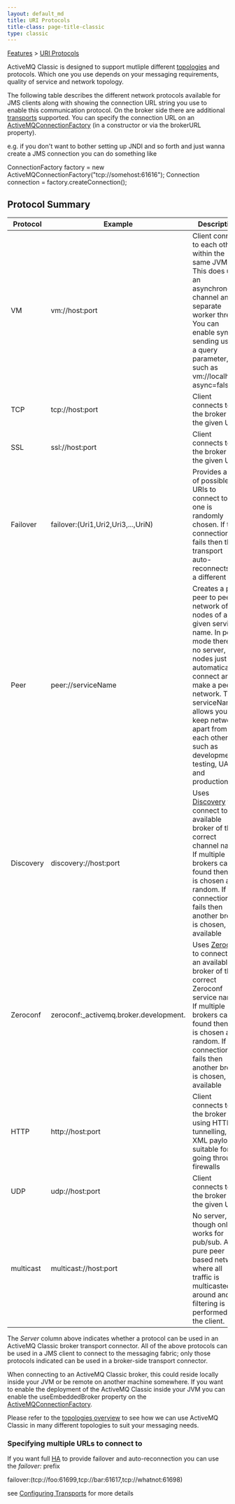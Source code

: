 ```yaml
---
layout: default_md
title: URI Protocols 
title-class: page-title-classic
type: classic
---
```


[Features](features) > [URI Protocols](uri-protocols)


ActiveMQ Classic is designed to support mutliple different [topologies](topologies) and protocols. Which one you use depends on your messaging requirements, quality of service and network topology.

The following table describes the different network protocols available for JMS clients along with showing the connection URL string you use to enable this communication protocol. On the broker side there are additional [transports](configuring-transports) supported. You can specify the connection URL on an [ActiveMQConnectionFactory](http://activemq.apache.org/components/classic/documentation/maven/apidocs/org/apache/activemq/ActiveMQConnectionFactory.html) (in a constructor or via the brokerURL property).

e.g. if you don't want to bother setting up JNDI and so forth and just wanna create a JMS connection you can do something like

ConnectionFactory factory = new ActiveMQConnectionFactory("tcp://somehost:61616");
Connection connection = factory.createConnection();

Protocol Summary
----------------

Protocol|Example|Description|Server?
---|---|---|---
VM|vm://host:port|Client connect to each other within the same JVM. This does use an asynchronous channel and a separate worker thread. You can enable sync sending using a query parameter, such as vm://localhost?async=false|Yes
TCP|tcp://host:port|Client connects to the broker at the given URL|Yes
SSL|ssl://host:port|Client connects to the broker at the given URL|Yes
Failover|failover:(Uri1,Uri2,Uri3,...,UriN)|Provides a list of possible URIs to connect to and one is randomly chosen. If the connection fails then the transport auto-reconnects to a different one
Peer|peer://serviceName|Creates a pure peer to peer network of nodes of a given service name. In peer mode there is no server, nodes just automatically connect and make a peer network. The serviceName allows you to keep networks apart from each other, such as development, testing, UAT and production.
Discovery|discovery://host:port|Uses [Discovery](discovery) to connect to an available broker of the correct channel name. If multiple brokers can be found then one is chosen at random. If the connection fails then another broker is chosen, if available
Zeroconf|zeroconf:_activemq.broker.development.|Uses [Zeroconf](zeroconf) to connect to an available broker of the correct Zeroconf service name. If multiple brokers can be found then one is chosen at random. If the connection fails then another broker is chosen, if available
HTTP|http://host:port|Client connects to the broker using HTTP tunnelling, with XML payloads suitable for going through firewalls|Yes
UDP|udp://host:port|Client connects to the broker at the given URL
multicast|multicast://host:port|No server, though only works for pub/sub. A pure peer based network where all traffic is multicasted around and filtering is performed on the client.

The _Server_ column above indicates whether a protocol can be used in an ActiveMQ Classic broker transport connector. All of the above protocols can be used in a JMS client to connect to the messaging fabric; only those protocols indicated can be used in a broker-side transport connector.

When connecting to an ActiveMQ Classic broker, this could reside locally inside your JVM or be remote on another machine somewhere. If you want to enable the deployment of the ActiveMQ Classic inside your JVM you can enable the useEmbeddedBroker property on the [ActiveMQConnectionFactory](http://activemq.apache.org/components/classic/documentation/maven/apidocs/org/apache/activemq/ActiveMQConnectionFactory.html).

Please refer to the [topologies overview](topologies) to see how we can use ActiveMQ Classic in many different topologies to suit your messaging needs.

### Specifying multiple URLs to connect to

If you want full [HA](ha) to provide failover and auto-reconnection you can use the _failover:_ prefix

failover:(tcp://foo:61699,tcp://bar:61617,tcp://whatnot:61698)

see [Configuring Transports](configuring-transports) for more details

